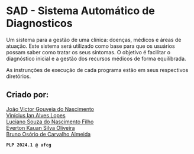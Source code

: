 # SAD - Sistema Automático de Diagnosticos
Um sistema para a gestão de uma clínica: doenças, médicos e áreas de atuação. Este sistema será utilizado como base para que os usuários possam saber como tratar os seus sintomas. O objetivo é facilitar o diagnóstico inicial e a gestão dos recursos médicos de forma equilibrada. 

As instrunções de execução de cada programa estão em seus respectivos diretórios.

## Criado por:
[João Victor Gouveia do Nascimento](https://github.com/joaovgouveia)<br>
[Vinícius Ian Alves Lopes](https://github.com/ViniciusI4n)<br>
[Luciano Souza do Nascimento Filho](https://github.com/LucianoLN)<br>
[Everton Kauan Silva Oliveira](https://github.com/EvertonKauan)<br>
[Bruno Osório de Carvalho Almeida](https://github.com/brunosrio)<br>

**`PLP 2024.1 @ ufcg`**
